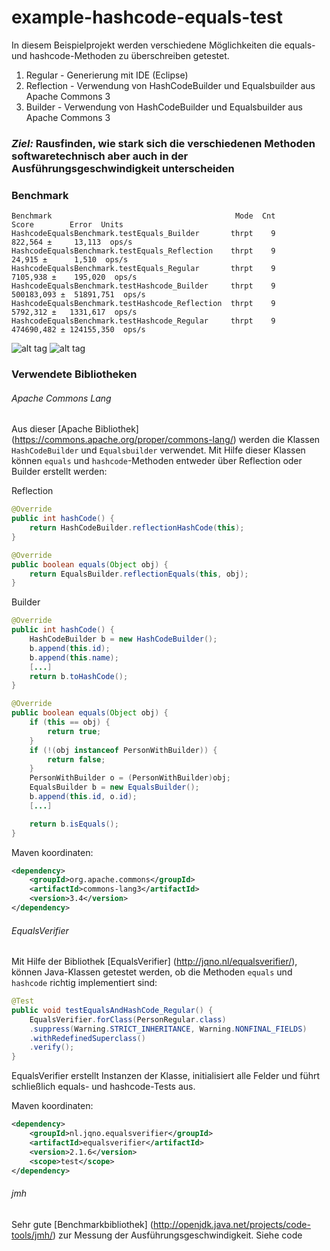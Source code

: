 # example-hashcode-equals-test

In diesem Beispielprojekt werden verschiedene Möglichkeiten die equals- und hashcode-Methoden zu überschreiben getestet.

1. Regular - Generierung mit IDE (Eclipse)
2. Reflection - Verwendung von HashCodeBuilder und Equalsbuilder aus Apache Commons 3
3. Builder - Verwendung von HashCodeBuilder und Equalsbuilder aus Apache Commons 3

### *Ziel:* Rausfinden, wie stark sich die verschiedenen Methoden softwaretechnisch aber auch in der Ausführungsgeschwindigkeit unterscheiden


### Benchmark
```
Benchmark                                         Mode  Cnt       Score        Error  Units
HashcodeEqualsBenchmark.testEquals_Builder       thrpt    9     822,564 ±     13,113  ops/s
HashcodeEqualsBenchmark.testEquals_Reflection    thrpt    9      24,915 ±      1,510  ops/s
HashcodeEqualsBenchmark.testEquals_Regular       thrpt    9    7105,938 ±    195,020  ops/s
HashcodeEqualsBenchmark.testHashcode_Builder     thrpt    9  500183,093 ±  51891,751  ops/s
HashcodeEqualsBenchmark.testHashcode_Reflection  thrpt    9    5792,312 ±   1331,617  ops/s
HashcodeEqualsBenchmark.testHashcode_Regular     thrpt    9  474690,482 ± 124155,350  ops/s
```

![alt tag](https://github.com/dit-j/example-hashcode-equals-test/master/docs/equals.png)
![alt tag](https://github.com/dit-j/example-hashcode-equals-test/master/docs/hashcode.png|alt=octocat])


### Verwendete Bibliotheken
###### Apache Commons Lang

Aus dieser [Apache Bibliothek] (https://commons.apache.org/proper/commons-lang/) werden die Klassen ```HashCodeBuilder``` und ```Equalsbuilder``` verwendet. Mit Hilfe dieser Klassen können ```equals``` und ```hashcode```-Methoden entweder über Reflection oder Builder erstellt werden:

Reflection 
```java
@Override
public int hashCode() {
    return HashCodeBuilder.reflectionHashCode(this);
}

@Override
public boolean equals(Object obj) {
    return EqualsBuilder.reflectionEquals(this, obj);
}
```

Builder
```java
@Override
public int hashCode() {
    HashCodeBuilder b = new HashCodeBuilder();
    b.append(this.id);
    b.append(this.name);
    [...]
    return b.toHashCode();
}

@Override
public boolean equals(Object obj) {
    if (this == obj) {
        return true;
    }
    if (!(obj instanceof PersonWithBuilder)) {
        return false;
    }
    PersonWithBuilder o = (PersonWithBuilder)obj;
    EqualsBuilder b = new EqualsBuilder();
    b.append(this.id, o.id);
    [...]

    return b.isEquals();
}
```

Maven koordinaten:
```xml
<dependency>
    <groupId>org.apache.commons</groupId>
    <artifactId>commons-lang3</artifactId>
	<version>3.4</version>
</dependency>
```

###### EqualsVerifier
Mit Hilfe der Bibliothek [EqualsVerifier] (http://jqno.nl/equalsverifier/), können Java-Klassen getestet werden, ob die Methoden ```equals``` und ```hashcode``` richtig implementiert sind:

```java
@Test
public void testEqualsAndHashCode_Regular() {
    EqualsVerifier.forClass(PersonRegular.class)
    .suppress(Warning.STRICT_INHERITANCE, Warning.NONFINAL_FIELDS)
    .withRedefinedSuperclass()
    .verify();
}
```
EqualsVerifier erstellt Instanzen der Klasse, initialisiert alle Felder und führt schließlich equals- und hashcode-Tests aus.

Maven koordinaten:
```xml
<dependency>
	<groupId>nl.jqno.equalsverifier</groupId>
	<artifactId>equalsverifier</artifactId>
	<version>2.1.6</version>
	<scope>test</scope>
</dependency>
```

###### jmh
Sehr gute [Benchmarkbibliothek] (http://openjdk.java.net/projects/code-tools/jmh/) zur Messung der Ausführungsgeschwindigkeit. Siehe code


